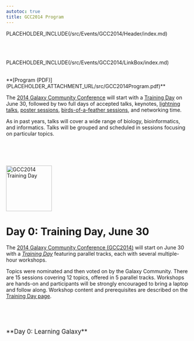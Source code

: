 ```yaml
---
autotoc: true
title: GCC2014 Program
---
```

PLACEHOLDER_INCLUDE(/src/Events/GCC2014/Header/index.md)

<br /><br />




PLACEHOLDER_INCLUDE(/src/Events/GCC2014/LinkBox/index.md)
<div class='right'><br />
<div class='right'>**[Program (PDF)](PLACEHOLDER_ATTACHMENT_URL/src/GCC2014Program.pdf)** &nbsp; </div>
</div>

The [2014 Galaxy Community Conference](/src/Events/GCC2014/Program//index.md) will start with a [Training Day](/src/Events/GCC2014/Program/TrainingDay/index.md) on June 30, followed by two full days of accepted talks, keynotes, [lightning talks](/src/Events/GCC2014/Program/Lightning/index.md), [poster sessions](/src/Events/GCC2014/Abstracts/index.md#poster-abstracts), [birds-of-a-feather sessions](/src/Events/GCC2014/Program/BoFs/index.md), and networking time.

As in past years, talks will cover a wide range of biology, bioinformatics, and informatics.  Talks will be grouped and scheduled in sessions focusing on particular topics.

<br /><br />

<div class='left'><br /><a href='/src/Events/GCC2014/TrainingDay/index.md'><img src="/src/Images/Logos/GCC2014TDLogoSmall.png" alt="GCC2014 Training Day" width="125" /></a></div>

# Day 0: Training Day, June 30

The [2014 Galaxy Community Conference (GCC2014)](/src/Events/GCC2014/index.md) will start on June 30 with a *[Training Day](/src/Events/GCC2014/TrainingDay/index.md)* featuring parallel tracks, each with several multiple-hour workshops.

Topics were nominated and then voted on by the Galaxy Community.  There are 15 sessions covering 12 topics, offered in 5 parallel tracks.  Workshops are hands-on and participants will be strongly encouraged to bring a laptop and follow along.  Workshop content and prerequisites are described on the [Training Day page](/src/Events/GCC2014/TrainingDay/index.md).

<br /><br />

<div class='center'><br /><span style="font-size: larger;">**Day 0: Learning Galaxy**</span><br /></div>

